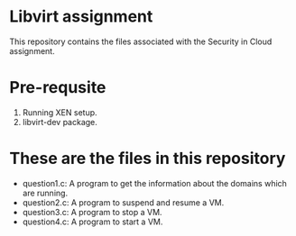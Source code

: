 Libvirt assignment
==================
This repository contains the files associated with the Security in Cloud assignment. 

Pre-requsite
============
1. Running XEN setup.
2. libvirt-dev package.

These are the files in this repository
======================================
* question1.c: A program to get the information about the domains which are running.
* question2.c: A program to suspend and resume a VM.
* question3.c: A program to stop a VM.
* question4.c: A program to start a VM.
